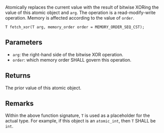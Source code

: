 Atomically replaces the current value with the result of bitwise XORing the value of this atomic object and `arg`. The operation is a read-modify-write operation. Memory is affected according to the value of `order`.

```nvgt
T fetch_xor(T arg, memory_order order = MEMORY_ORDER_SEQ_CST);
```

## Parameters

* `arg`: the right-hand side of the bitwise XOR operation.
* `order`: which memory order SHALL govern this operation.

## Returns

The prior value of this atomic object.

## Remarks

Within the above function signature, `T` is used as a placeholder for the actual type. For example, if this object is an `atomic_int`, then `T` SHALL be `int`.
